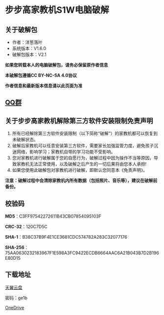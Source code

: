 # 步步高家教机S1W电脑破解

## 关于破解包
- 作者：洋葱落叶
- 系统版本：V1.6.0
- 破解包版本：V2.1

**如果您转载本人的电脑破解包，请务必保留原作者信息**

**本破解包遵循CC BY-NC-SA 4.0协议**

**作者信息和最新版本信息请以此页面为准**

## [QQ群](QQ_Group.md)

## 关于步步高家教机解除第三方软件安装限制免责声明
1. 所有已经解除第三方软件安装限制（以下简称“破解”）的家教机都可以恢复到未破解状态。
2. 破解后家教机可以任意安装第三方软件，需要家长加强监管力度，避免孩子沉迷网络，影响学习；家教机自带的学习功能不受影响。
3. 您对家教机进行破解属于您的自愿行为，破解过程中因为操作不当等原因，导致家教机无法正常使用，以及破解之后产生的一切后果将由您本人承担!
4. 如果您使用此破解包对家教机进行破解，即默认您同意本《免责声明》。

**注意：破解过程中会清除家教机内所有数据（包括照片、音乐等），建议在破解前备份。**

## 校验码
**MD5**：C3FF97542272611B43CB07854095103F

**CRC-32**：120C7D5C

**SHA-1**：B38C37B9F4E1CE3681CDC574782A283C32077176

**SHA-256**：75AA0630232183967F1E598A3FC9422ECDB6664AAC6A21B043B7D2B196E80D15

## 下载地址
[天翼云盘](https://cloud.189.cn/t/uYb2aqQzEfme)

密码：ge1b


[OneDrive](https://dljz-my.sharepoint.com/:f:/g/personal/ycly_nii_ink/En7mb_gys-RGg3wg3kdxiCQBonmfw6EgLaksGuvhAfSxLA?e=7crv2T)
